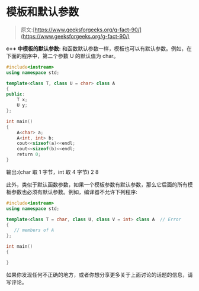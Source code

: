 # 模板和默认参数

> 原文:[https://www.geeksforgeeks.org/g-fact-90/](https://www.geeksforgeeks.org/g-fact-90/)

**c++ 中模板的默认参数:**
和函数默认参数一样，模板也可以有默认参数。例如，在下面的程序中，第二个参数 U 的默认值为 char。

```cpp
#include<iostream>
using namespace std;

template<class T, class U = char> class A
{
public:
    T x;
    U y;
};

int main()
{
    A<char> a;
    A<int, int> b;
    cout<<sizeof(a)<<endl;
    cout<<sizeof(b)<<endl;
    return 0;
}
```

输出:(char 取 1 字节，int 取 4 字节)
2
8

此外，类似于默认函数参数，如果一个模板参数有默认参数，那么它后面的所有模板参数也必须有默认参数。例如，编译器不允许下列程序:

```cpp
#include<iostream>
using namespace std;

template<class T = char, class U, class V = int> class A  // Error
{ 
   // members of A
};

int main()
{

} 
```

如果你发现任何不正确的地方，或者你想分享更多关于上面讨论的话题的信息，请写评论。
